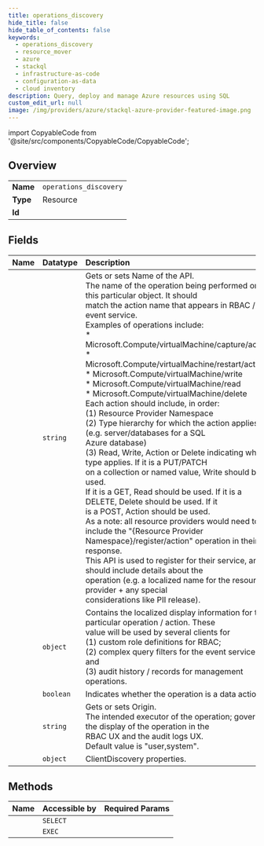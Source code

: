 ```yaml
---
title: operations_discovery
hide_title: false
hide_table_of_contents: false
keywords:
  - operations_discovery
  - resource_mover
  - azure    
  - stackql
  - infrastructure-as-code
  - configuration-as-data
  - cloud inventory
description: Query, deploy and manage Azure resources using SQL
custom_edit_url: null
image: /img/providers/azure/stackql-azure-provider-featured-image.png
---
```


import CopyableCode from '@site/src/components/CopyableCode/CopyableCode';




## Overview
<table><tbody>
<tr><td><b>Name</b></td><td><code>operations_discovery</code></td></tr>
<tr><td><b>Type</b></td><td>Resource</td></tr>
<tr><td><b>Id</b></td><td><CopyableCode code="azure.resource_mover.operations_discovery" /></td></tr>
</tbody></table>

## Fields
| Name | Datatype | Description |
|:-----|:---------|:------------|
| <CopyableCode code="name" /> | `string` | Gets or sets Name of the API.<br />The name of the operation being performed on this particular object. It should<br />match the action name that appears in RBAC / the event service.<br />Examples of operations include:<br />* Microsoft.Compute/virtualMachine/capture/action<br />* Microsoft.Compute/virtualMachine/restart/action<br />* Microsoft.Compute/virtualMachine/write<br />* Microsoft.Compute/virtualMachine/read<br />* Microsoft.Compute/virtualMachine/delete<br />Each action should include, in order:<br />(1) Resource Provider Namespace<br />(2) Type hierarchy for which the action applies (e.g. server/databases for a SQL<br />Azure database)<br />(3) Read, Write, Action or Delete indicating which type applies. If it is a PUT/PATCH<br />on a collection or named value, Write should be used.<br />If it is a GET, Read should be used. If it is a DELETE, Delete should be used. If it<br />is a POST, Action should be used.<br />As a note: all resource providers would need to include the "&#123;Resource Provider<br />Namespace&#125;/register/action" operation in their response.<br />This API is used to register for their service, and should include details about the<br />operation (e.g. a localized name for the resource provider + any special<br />considerations like PII release). |
| <CopyableCode code="display" /> | `object` | Contains the localized display information for this particular operation / action. These<br />value will be used by several clients for<br />(1) custom role definitions for RBAC;<br />(2) complex query filters for the event service; and<br />(3) audit history / records for management operations. |
| <CopyableCode code="isDataAction" /> | `boolean` | Indicates whether the operation is a data action |
| <CopyableCode code="origin" /> | `string` | Gets or sets Origin.<br />The intended executor of the operation; governs the display of the operation in the<br />RBAC UX and the audit logs UX.<br />Default value is "user,system". |
| <CopyableCode code="properties" /> | `object` | ClientDiscovery properties. |
## Methods
| Name | Accessible by | Required Params |
|:-----|:--------------|:----------------|
| <CopyableCode code="get" /> | `SELECT` | <CopyableCode code="api-version" /> |
| <CopyableCode code="_get" /> | `EXEC` | <CopyableCode code="api-version" /> |
